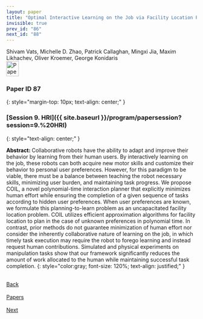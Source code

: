 ```yaml
---
layout: paper
title: "Optimal Interactive Learning on the Job via Facility Location Planning"
invisible: true
prev_id: "86"
next_id: "88"
---
```

<div class="paper-authors">
  <div class="paper-author-box">
    <div class="paper-author-name">Shivam Vats, Michelle D. Zhao, Patrick Callaghan, Mingxi Jia, Maxim Likhachev, Oliver Kroemer, George Konidaris</div>
    <div class="paper-author-uni"></div>
  </div>
</div>

<div class="paper-pdf">
  <div>
    <a href="https://www.roboticsproceedings.org/rss21/p087.pdf" title="Download PDF" target="_blank">
      <img src="{{ site.baseurl }}/images/paper_link_cardinal_red.png" alt="Paper PDF" width="33" height="40" />
    </a>
  </div>
</div>

### Paper ID 87
{: style="margin-top: 10px; text-align: center;" }

### [Session 9. HRI]({{ site.baseurl }}/program/papersession?session=9.%20HRI)
{: style="text-align: center;" }

<b style="color: black;">Abstract: </b>Collaborative robots have the ability to adapt and improve their behavior by learning from their human users. By interactively learning on the job, these robots can both acquire new motor skills and customize their behavior to personal user preferences. However, for this paradigm to be viable, there must be a balance between teaching the robot necessary skills, minimizing user burden, and maintaining task progress. We propose COIL, a novel polynomial-time interaction planner that explicitly minimizes human effort while ensuring the completion of a given sequence of tasks according to hidden user preferences. When user preferences are known, we formulate this planning-to-learn problem as an uncapacitated facility location problem. COIL utilizes efficient approximation algorithms for facility location to plan in the case of unknown preferences in polynomial time. In contrast, prior methods do not guarantee minimization of human effort nor consider the inherently collaborative nature of learning on the job, in which timely task execution may require the robot to forego learning and instead request human contributions. Simulated and physical experiments on manipulation tasks show that our framework significantly reduces the amount of work allocated to the human while maintaining successful task completion.
{: style="color:gray; font-size: 120%; text-align: justified;" }

<div class="paper-menu">
  <div class="paper-menu-inner">
    <a href="{{ site.baseurl }}/program/papers/86/" title="Previous Paper">
            <div class="paper-menu-icon">
                <i class="fa fa-chevron-left"></i><br>
                <span class="paper-menu-label">Back</span>
            </div>
        </a>
    <a href="{{ site.baseurl }}/program/papers" title="All Papers">
      <div class="paper-menu-icon">
        <i class="fa fa-list"></i><br>
        <span class="paper-menu-label">Papers</span>
      </div>
    </a>
    <a href="{{ site.baseurl }}/program/papers/88/" title="Next Paper">
            <div class="paper-menu-icon">
                <i class="fa fa-chevron-right"></i><br>
                <span class="paper-menu-label">Next</span>
            </div>
        </a>
  </div>
</div>
